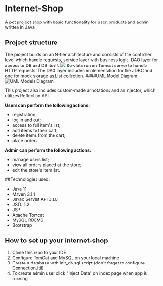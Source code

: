 # Internet-Shop
A pet project shop with basic functionality for user, products and admin written in Java

## Project structure
The project builds on an N-tier architecture and consists of the controller level which handle requests, service layer with business logic, DAO layer for access to DB and DB itself.
![](https://mate-academy.github.io/jv-program-fulltime/02_jdbc_and_servlets/homework/content/project_structure_diagram.png)
Servlets run on Tomcat server to handle HTTP requests. The DAO layer includes implementation for the JDBC and one for mock storage as List collection. 
####UML Model Diagram
![UML Models Diagram](https://mate-academy.github.io/jv-program-fulltime/02_jdbc_and_servlets/homework/content/internet-shop-diagram-v1.png)

This project also includes custom-made annotations and an injector, which utilizes Reflection API. 

**Users can perform the following actions:**
 - registration;
 - log in and out;
 - access to full item's list;
 - add items to their cart;
 - delete items from the cart;
 - place orders. 
 
 **Admin can perform the following actions:** 
  - manage users list;
  - view all orders placed at the store; 
  - edit the store's item list.
  
##Technologies used:
 - Java 11
 - Maven 3.1.1
 - Javax Servlet API 3.1.0
 - JSTL 1.2
 - JSP
 - Apache Tomcat
 - MySQL RDBMS
 - Bootstrap 
## How to set up your internet-shop
1. Clone this repo to your IDE
2. Configure TomCat and MySQL on your local machine
3. Create a database with init_db.sql script (don't forget to configure ConnectionUtil)
4. To create admin user click "Inject Data" on index page when app is running